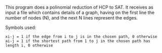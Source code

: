 This program does a polinomial reduction of HCP to SAT. It receives as input a file which contains details of a graph, having on the first line the number of nodes (N), and the next N lines represent the edges.

Symbols used:

    xi-j = 1 if the edge from i to j is in the chosen path, 0 otherwise
    ai-j = 1 if the shortest path from 1 to j in the chosen path has length i, 0 otherwise
